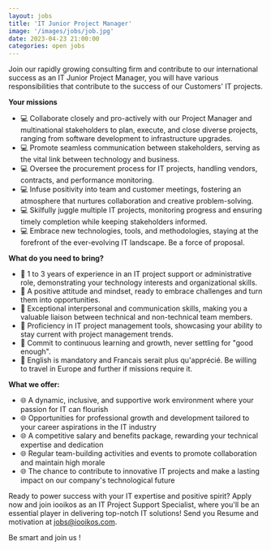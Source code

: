 ```yaml
---
layout: jobs
title: 'IT Junior Project Manager'
image: '/images/jobs/job.jpg'
date: 2023-04-23 21:00:00
categories: open jobs
---
```


Join our rapidly growing consulting firm and contribute to our international success as an IT Junior Project Manager, you will have various responsibilities that contribute to the success of our Customers' IT projects.

**Your missions**

* 💻 Collaborate closely and pro-actively with our Project Manager and multinational stakeholders to plan, execute, and close diverse projects, ranging from software development to infrastructure upgrades.
* 💻 Promote seamless communication between stakeholders, serving as the vital link between technology and business.
* 💻 Oversee the procurement process for IT projects, handling vendors, contracts, and performance monitoring.
* 💻 Infuse positivity into team and customer meetings, fostering an atmosphere that nurtures collaboration and creative problem-solving.
* 💻 Skilfully juggle multiple IT projects, monitoring progress and ensuring timely completion while keeping stakeholders informed.
* 💻 Embrace new technologies, tools, and methodologies, staying at the forefront of the ever-evolving IT landscape. Be a force of proposal.

**What do you need to bring?**

* 🔧 1 to 3 years of experience in an IT project support or administrative role, demonstrating your technology interests and organizational skills.
* 🔧 A positive attitude and mindset, ready to embrace challenges and turn them into opportunities.
* 🔧 Exceptional interpersonal and communication skills, making you a valuable liaison between technical and non-technical team members.
* 🔧 Proficiency in IT project management tools, showcasing your ability to stay current with project management trends.
* 🔧 Commit to continuous learning and growth, never settling for "good enough".
* 🔧 English is mandatory and Francais serait plus qu'apprécié. Be willing to travel in Europe and further if missions require it.

**What we offer:**

* 🌐 A dynamic, inclusive, and supportive work environment where your passion for IT can flourish
* 🌐 Opportunities for professional growth and development tailored to your career aspirations in the IT industry
* 🌐 A competitive salary and benefits package, rewarding your technical expertise and dedication
* 🌐 Regular team-building activities and events to promote collaboration and maintain high morale
* 🌐 The chance to contribute to innovative IT projects and make a lasting impact on our company's technological future

Ready to power success with your IT expertise and positive spirit? Apply now and join iooikos as an IT Project Support Specialist, where you'll be an essential player in delivering top-notch IT solutions! Send you Resume and motivation at [jobs@iooikos.com](mailto:jobs@iooikos.com).

Be smart and join us !